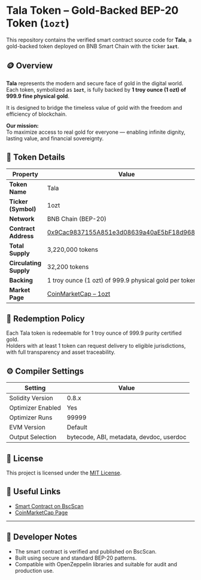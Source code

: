 
# Tala Token – Gold-Backed BEP-20 Token (`1ozt`)

This repository contains the verified smart contract source code for **Tala**, a gold-backed token deployed on BNB Smart Chain with the ticker **`1ozt`**.

## 🪙 Overview

**Tala** represents the modern and secure face of gold in the digital world.  
Each token, symbolized as **`1ozt`**, is fully backed by **1 troy ounce (1 ozt) of 999.9 fine physical gold**.

It is designed to bridge the timeless value of gold with the freedom and efficiency of blockchain.

**Our mission:**  
To maximize access to real gold for everyone — enabling infinite dignity, lasting value, and financial sovereignty.

## 🔗 Token Details

| Property               | Value                                                |
|------------------------|------------------------------------------------------|
| **Token Name**         | Tala                                                 |
| **Ticker (Symbol)**    | 1ozt                                                 |
| **Network**            | BNB Chain (BEP-20)                                   |
| **Contract Address**   | [0x9Cac9837155A851e3d08639a40aE5bF18d968cd3](https://bscscan.com/address/0x9Cac9837155A851e3d08639a40aE5bF18d968cd3) |
| **Total Supply**       | 3,220,000 tokens                                     |
| **Circulating Supply** | 32,200 tokens                                        |
| **Backing**            | 1 troy ounce (1 ozt) of 999.9 physical gold per token |
| **Market Page**        | [CoinMarketCap – 1ozt](https://coinmarketcap.com/currencies/tala/) |

## 🔐 Redemption Policy

Each Tala token is redeemable for 1 troy ounce of 999.9 purity certified gold.  
Holders with at least 1 token can request delivery to eligible jurisdictions, with full transparency and asset traceability.

## ⚙️ Compiler Settings

| Setting              | Value         |
|----------------------|---------------|
| Solidity Version     | 0.8.x         |
| Optimizer Enabled    | Yes           |
| Optimizer Runs       | 99999         |
| EVM Version          | Default       |
| Output Selection     | bytecode, ABI, metadata, devdoc, userdoc |

## 📄 License

This project is licensed under the [MIT License](https://opensource.org/licenses/MIT).

## 📎 Useful Links

- [Smart Contract on BscScan](https://bscscan.com/address/0x9Cac9837155A851e3d08639a40aE5bF18d968cd3)
- [CoinMarketCap Page](https://coinmarketcap.com/currencies/tala/)

---

## 🧠 Developer Notes

- The smart contract is verified and published on BscScan.
- Built using secure and standard BEP-20 patterns.
- Compatible with OpenZeppelin libraries and suitable for audit and production use.
